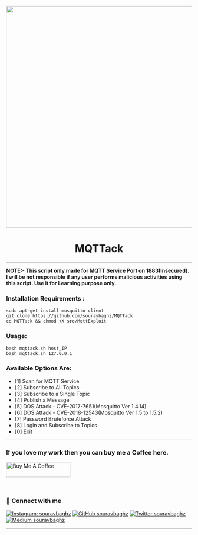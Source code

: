 <p align="center">
  <img  width="600" src="MQTTack-banner.png" />
</p>
<h1 align="center"><b>MQTTack</b></h1>


*** 
**NOTE:- This script only made for MQTT Service Port on 1883(Insecured). I will be not responsible if any user performs malicious activities using this script. Use it for Learning purpose only.**


### Installation Requirements :
 ```
 sudo apt-get install mosquitto-client
 git clone https://github.com/souravbaghz/MQTTack
 cd MQTTack && chmod +X src/MqttExploit
 ```
### Usage:
```
bash mqttack.sh host_IP
bash mqttack.sh 127.0.0.1
```
### Available Options Are:
 + [1] Scan for MQTT Service
 + [2] Subscribe to All Topics
 + [3] Subscribe to a Single Topic
 + [4] Publish a Message
 + [5] DOS Attack - CVE-2017-7651(Mosquitto Ver 1.4.14)
 + [6] DOS Attack - CVE-2018-12543(Mosquitto Ver 1.5 to 1.5.2)
 + [7] Password Bruteforce Attack
 + [8] Login and Subscribe to Topics
 + [0] Exit

***
 ### If you love my work then you can buy me a Coffee here.
 <a href="https://www.buymeacoffee.com/souravbaghz" target="_blank"><img src="https://cdn.buymeacoffee.com/buttons/default-orange.png" alt="Buy Me A Coffee" height="41" width="174"></a>
 
 
 <br>

### 🤝 Connect with me
[![Instagram: souravbaghz](https://img.shields.io/badge/instagram-%23E4405F.svg?&style=for-the-badge&logo=instagram&logoColor=white)](https://www.instagram.com/souravbaghz)
[![GitHub souravbaghz](https://img.shields.io/badge/github-%23000000.svg?&style=for-the-badge&logo=github)](https://github.com/souravbaghz)
[![Twitter souravbaghz](https://img.shields.io/badge/twitter-%231DA1F2.svg?&style=for-the-badge&logo=twitter&logoColor=white)](https://twitter.com/souravbaghz)
[![Medium souravbaghz](https://img.shields.io/badge/medium-%2312100E.svg?&style=for-the-badge&logo=medium&logoColor=white)](https://medium.com/@souravbaghz)

---
